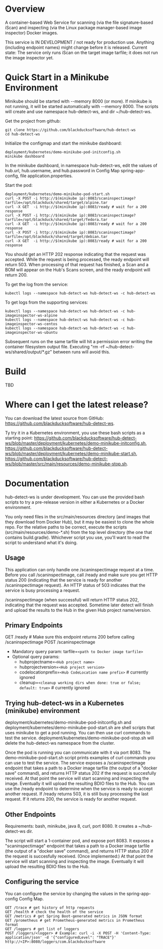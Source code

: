 # Overview #
A container-based Web Service for scanning (via the file signature-based iScan) and inspecting (via the Linux package manager-based image inspector) Docker images.

This service is IN DEVELOPMENT / not ready for production use. Anything (including endpoint names) might change before it is released. Current state: The service only runs iScan on the target image tarfile; it does not run the image inspector yet.

# Quick Start in a Minikube Environment
Minikube should be started with --memory 8000 (or more). If minikube is not running, it will be started automatically with --memory 8000. The scripts will create and use namespace hub-detect-ws, and dir ~/hub-detect-ws.

Get the project from github:
```
git clone https://github.com/blackducksoftware/hub-detect-ws
cd hub-detect-ws
```

Initialize the configmap and start the minikube dashboard:
```
deployment/kubernetes/demo-minikube-pod-initconfig.sh
minikube dashboard
```

In the minikube dashboard, in namespace hub-detect-ws, edit the values of hub.url, hub.username, and hub.password in Config Map spring-app-config, file application.properties.

Start the pod:
```
deployment/kubernetes/demo-minikube-pod-start.sh
curl -X POST -i http://$(minikube ip):8083/scaninspectimage?tarfile=/opt/blackduck/shared/target/alpine.tar
curl -X GET  -i http://$(minikube ip):8083/ready # wait for a 200 response
curl -X POST -i http://$(minikube ip):8083/scaninspectimage?tarfile=/opt/blackduck/shared/target/fedora.tar
curl -X GET  -i http://$(minikube ip):8083/ready # wait for a 200 response
curl -X POST -i http://$(minikube ip):8083/scaninspectimage?tarfile=/opt/blackduck/shared/target/debian.tar
curl -X GET  -i http://$(minikube ip):8083/ready # wait for a 200 response
```
You should get an HTTP 202 response indicating that the request was accepted. While the request is being processed, the ready endpoint will return 503. When processing of that request has finished, a Scan and a BOM will appear on the Hub's Scans screen, and the ready endpoint will return 200. 

To get the log from the service:
```
kubectl logs --namespace hub-detect-ws hub-detect-ws -c hub-detect-ws
```
To get logs from the supporting services:
```
kubectl logs --namespace hub-detect-ws hub-detect-ws -c hub-imageinspector-ws-alpine
kubectl logs --namespace hub-detect-ws hub-detect-ws -c hub-imageinspector-ws-centos
kubectl logs --namespace hub-detect-ws hub-detect-ws -c hub-imageinspector-ws-ubuntu
```
Subsequent runs on the same tarfile will hit a permission error writing the container filesystem output file. Executing "rm -rf ~/hub-detect-ws/shared/output/*.gz" between runs will avoid this.

# Build #
TBD

# Where can I get the latest release? #
You can download the latest source from GitHub: https://github.com/blackducksoftware/hub-detect-ws. 

Ty try it in a Kubernetes environment, you use these bash scripts as a starting point: https://github.com/blackducksoftware/hub-detect-ws/blob/master/deployment/kubernetes/demo-minikube-initconfig.sh, https://github.com/blackducksoftware/hub-detect-ws/blob/master/deployment/kubernetes/demo-minikube-start.sh, https://github.com/blackducksoftware/hub-detect-ws/blob/master/src/main/resources/demo-minikube-stop.sh.

# Documentation #
hub-detect-ws is under development. You can use the provided bash scripts to try a pre-release version in either a Kubernetes or a Docker environment.

You only need files in the src/main/resources directory (and images that they download from Docker Hub), but it may be easiest to clone the whole repo. For the relative paths to be correct, execute the scripts (src/main/resources/demo-*.sh) from the top level directory (the one that contains build.gradle). Whichever script you use, you'll want to read the script to understand what it's doing.

## Usage ##

This application can only handle one /scaninspectimage request at a time. Before you call /scaninspectimage, call /ready and make sure you get HTTP status 200 (indicating that the service is ready for another /scaninspectimage request). An HTTP status of 503 indicates that the service is busy processing a request.

/scaninspectimage (when successful) will return HTTP status 202, indicating that the request was accepted. Sometime later detect will finish and upload the results to the Hub in the given Hub project name/version.

## Primary Endpoints ##

GET /ready # Make sure this endpoint returns 200 before calling /scaninspectimage
POST /scaninspectimage
* Mandatory query param: tarfile=`<path to Docker image tarfile>`
* Optional query params:
  * hubprojectname=`<Hub project name>`
  * hubprojectversion=`<Hub project version>`
  * codelocationprefix=`<Hub CodeLocation name prefix>` # currently ignored
  * cleanup=`<cleanup working dirs when done: true or false; default: true>` # currently ignored

## Trying hub-detect-ws in a Kubernetes (minikube) environment ##

deployment/kubernetes/demo-minikube-pod-initconfig.sh and deployment/kubernetes/demo-minikube-pod-start.sh are shell scripts that uses minikube to get a pod running. You can then use curl commands to test the service.
deployment/kubernetes/demo-minikube-pod-stop.sh will delete the hub-detect-ws namespace from the cluster.

Once the pod is running you can communicate with it via port 8083. The demo-minikube-pod-start.sh script prints examples of curl commands you can use to test the service. The service exposes a /scaninspectimage endpoint that takes a path to a Docker image tarfile (the output of a "docker save" command), and returns HTTP status 202 if the request is succesfully received. At that point the service will start scanning and inspecting the image. Eventually it will upload the resulting BDIO files to the Hub. You can use the /ready endpoint to determine when the service is ready to accept another request. If /ready returns 503, it is still busy processing the last request. If it returns 200, the service is ready for another request.

## Other Endpoints ##

Requirements: bash, minikube, java 8, curl, port 8080. It creates a ~/hub-detect-ws dir.

The script will start a 1-container pod, and expose port 8083. It exposes a "scaninspectimage" endpoint that takes a path to a Docker image tarfile (the output of a "docker save" command), and returns HTTP status 200 if the request is succesfully received. (Once implemented:) At that point the service will start scanning and inspecting the image. Eventually it will upload the resulting BDIO files to the Hub.

## Configuring the service ##

You can configure the service by changing the values in the spring-app-config Config Map.

```
GET /trace # get history of http requests
GET /health # check the health of the service
GET /metrics # get Spring Boot-generated metrics in JSON format
GET /prometheus # get Prometheus-generated metrics in Prometheus format
GET /loggers # get list of loggers
POST /loggers/<logger> # Example: curl -i -X POST -H 'Content-Type: application/json' -d '{"configuredLevel": "TRACE"}' http://<IP>:8080/loggers/com.blackducksoftware
```

